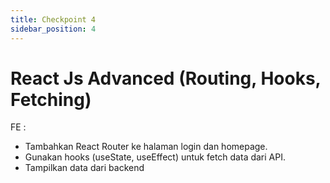 ```yaml
---
title: Checkpoint 4
sidebar_position: 4
---
```


# React Js Advanced (Routing, Hooks, Fetching)

FE :

- Tambahkan React Router ke halaman login dan homepage.
- Gunakan hooks (useState, useEffect) untuk fetch data dari API.
- Tampilkan data dari backend
